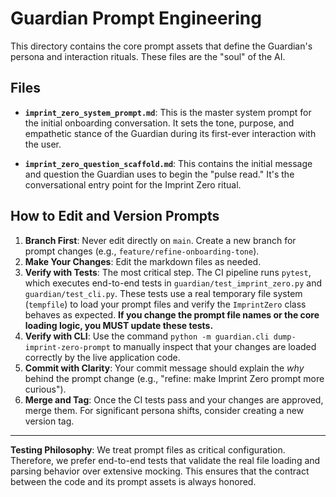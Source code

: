 # Guardian Prompt Engineering

This directory contains the core prompt assets that define the Guardian's persona and interaction rituals. These files are the "soul" of the AI.

## Files

- **`imprint_zero_system_prompt.md`**: This is the master system prompt for the initial onboarding conversation. It sets the tone, purpose, and empathetic stance of the Guardian during its first-ever interaction with the user.

- **`imprint_zero_question_scaffold.md`**: This contains the initial message and question the Guardian uses to begin the "pulse read." It's the conversational entry point for the Imprint Zero ritual.

## How to Edit and Version Prompts

1.  **Branch First**: Never edit directly on `main`. Create a new branch for prompt changes (e.g., `feature/refine-onboarding-tone`).
2.  **Make Your Changes**: Edit the markdown files as needed.
3.  **Verify with Tests**: The most critical step. The CI pipeline runs `pytest`, which executes end-to-end tests in `guardian/test_imprint_zero.py` and `guardian/test_cli.py`. These tests use a real temporary file system (`tempfile`) to load your prompt files and verify the `ImprintZero` class behaves as expected. **If you change the prompt file names or the core loading logic, you MUST update these tests.**
4.  **Verify with CLI**: Use the command `python -m guardian.cli dump-imprint-zero-prompt` to manually inspect that your changes are loaded correctly by the live application code.
5.  **Commit with Clarity**: Your commit message should explain the *why* behind the prompt change (e.g., "refine: make Imprint Zero prompt more curious").
6.  **Merge and Tag**: Once the CI tests pass and your changes are approved, merge them. For significant persona shifts, consider creating a new version tag.

---

**Testing Philosophy**: We treat prompt files as critical configuration. Therefore, we prefer end-to-end tests that validate the real file loading and parsing behavior over extensive mocking. This ensures that the contract between the code and its prompt assets is always honored.